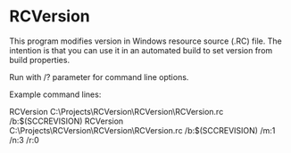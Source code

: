 # RCVersion
This program modifies version in Windows resource source (.RC) file.
The intention is that you can use it in an automated build to set version from build properties.

Run with /? parameter for command line options.

Example command lines:

  RCVersion C:\Projects\RCVersion\RCVersion\RCVersion.rc /b:$(SCCREVISION)
  RCVersion C:\Projects\RCVersion\RCVersion\RCVersion.rc /b:$(SCCREVISION) /m:1 /n:3 /r:0
